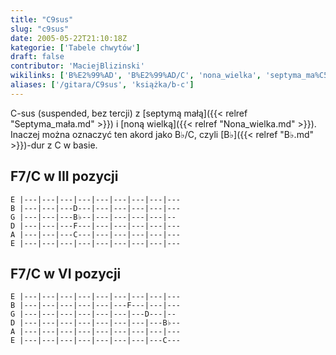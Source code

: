 ```yaml
---
title: "C9sus"
slug: "c9sus"
date: 2005-05-22T21:10:18Z
kategorie: ['Tabele chwytów']
draft: false
contributor: 'MaciejBlizinski'
wikilinks: ['B%E2%99%AD', 'B%E2%99%AD/C', 'nona_wielka', 'septyma_ma%C5%82a']
aliases: ['/gitara/C9sus', 'książka/b-c']
---
```

C-sus (suspended, bez tercji) z [septymą małą]({{< relref "Septyma_mała.md" >}})
i [noną wielką]({{< relref "Nona_wielka.md" >}}). Inaczej można oznaczyć ten
akord jako B♭/C<!-- link nie odnosił się do niczego: 'content/książka/B♭/C.md' wants to redirect to 'content/książka/B♭/C.md', but 'content/książka/B♭/C.md' will be deleted -->, czyli [B♭]({{< relref "B♭.md" >}})-dur z C w
basie.

## F7/C w III pozycji

    E |---|---|---|---|---|---|---|---|---
    B |---|---|---D---|---|---|---|---|---
    G |---|---|---B♭--|---|---|---|---|--
    D |---|---|---F---|---|---|---|---|---
    A |---|---|---C---|---|---|---|---|---
    E |---|---|---|---|---|---|---|---|---

## F7/C w VI pozycji

    E |---|---|---|---|---|---|---|---|---
    B |---|---|---|---|---|---F---|---|---
    G |---|---|---|---|---|---|---D---|--
    D |---|---|---|---|---|---|---|---B♭--
    A |---|---|---|---|---|---|---|---|---
    E |---|---|---|---|---|---|---|---C---

